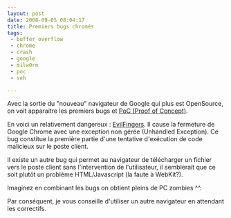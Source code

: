 ```yaml
---
layout: post
date: 2008-09-05 08:04:17
title: Premiers bugs chromés
tags:
 - buffer overflow
 - chrome
 - crash
 - google
 - milw0rm
 - poc
 - seh

---
```


Avec la sortie du "nouveau" navigateur de Google qui plus est OpenSource, on voit apparaitre les premiers bugs et [PoC (Proof of Concept)](http://fr.wikipedia.org/wiki/Proof_of_concept).

En voici un relativement dangereux : [EvilFingers](http://evilfingers.com/advisory/google_chrome_poc.php). Il cause la fermeture de Google Chrome avec une exception non gérée (Unhandled Exception). Ce bug constitue la première partie d'une tentative d'exécution de code malicieux sur le poste client.

Il existe un autre bug qui permet au navigateur de télécharger un fichier vers le poste client sans l'intervention de l'utilisateur, il semblerait que ce soit plutôt un problème HTML/Javascript (la faute à WebKit?).

Imaginez en combinant les bugs on obtient pleins de PC zombies ^^.

Par conséquent, je vous conseille d'utiliser un autre navigateur en attendant les correctifs.
